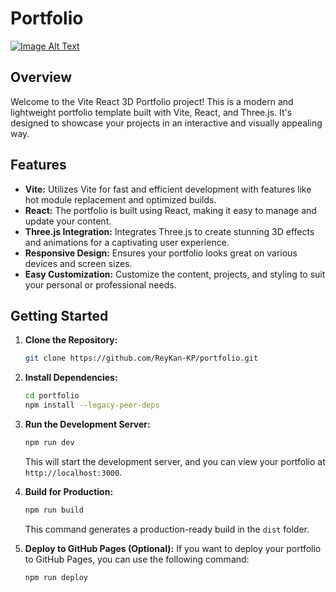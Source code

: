 # Portfolio

[![Image Alt Text](https://iili.io/J7iVGcl.png)](https://portfolio-kanishaka-pranjal.vercel.app/)


## Overview

Welcome to the Vite React 3D Portfolio project! This is a modern and lightweight portfolio template built with Vite, React, and Three.js. It's designed to showcase your projects in an interactive and visually appealing way.

## Features

- **Vite:** Utilizes Vite for fast and efficient development with features like hot module replacement and optimized builds.
- **React:** The portfolio is built using React, making it easy to manage and update your content.
- **Three.js Integration:** Integrates Three.js to create stunning 3D effects and animations for a captivating user experience.
- **Responsive Design:** Ensures your portfolio looks great on various devices and screen sizes.
- **Easy Customization:** Customize the content, projects, and styling to suit your personal or professional needs.

## Getting Started

1. **Clone the Repository:**
   ```bash
   git clone https://github.com/ReyKan-KP/portfolio.git
   ```

2. **Install Dependencies:**
   ```bash
   cd portfolio
   npm install --legacy-peer-deps
   ```

3. **Run the Development Server:**
   ```bash
   npm run dev
   ```
   This will start the development server, and you can view your portfolio at `http://localhost:3000`.


5. **Build for Production:**
   ```bash
   npm run build
   ```
   This command generates a production-ready build in the `dist` folder.

6. **Deploy to GitHub Pages (Optional):**
   If you want to deploy your portfolio to GitHub Pages, you can use the following command:
   ```bash
   npm run deploy
   ```



